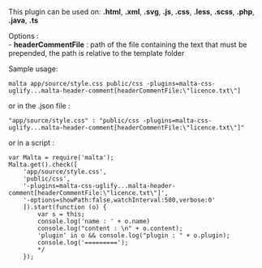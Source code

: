 This plugin can be used on: **.html**, **.xml**, **.svg**, **.js**, **.css**, **.less**, **.scss**, **.php**, **.java**, **.ts**

Options :  
    - **headerCommentFile** : path of the file containing the text that must be prepended, the path is relative to the template folder

Sample usage:  

    malta app/source/style.css public/css -plugins=malta-css-uglify...malta-header-comment[headerCommentFile:\"licence.txt\"]

or in the .json file :

    "app/source/style.css" : "public/css -plugins=malta-css-uglify...malta-header-comment[headerCommentFile:\"licence.txt\"]"

or in a script : 

    var Malta = require('malta');
    Malta.get().check([
        'app/source/style.css',
        'public/css',
        '-plugins=malta-css-uglify...malta-header-comment[headerCommentFile:\"licence.txt\"]',
        '-options=showPath:false,watchInterval:500,verbose:0'
        ]).start(function (o) {
            var s = this;
            console.log('name : ' + o.name)
            console.log("content : \n" + o.content);
            'plugin' in o && console.log("plugin : " + o.plugin);
            console.log('=========');
            */
        });

